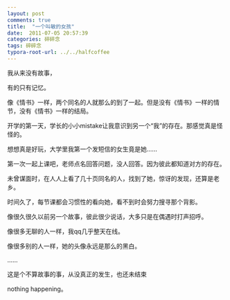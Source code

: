```yaml
---
layout: post
comments: true
title:  "一个叫敏的女孩"
date:  2011-07-05 20:57:39
categories: 碎碎念
tags: 碎碎念
typora-root-url: ../../halfcoffee
---
```




我从来没有故事，

有的只有记忆。

像《情书》一样，两个同名的人就那么的到了一起。但是没有《情书》一样的情节，没有《情书》一样的结局。

开学的第一天，学长的小小mistake让我意识到另一个“我”的存在。那感觉真是怪怪的。

想想真是好玩，大学里我第一个发短信的女生竟是她……

第一次一起上课吧，老师点名回答问题，没人回答。因为彼此都知道对方的存在。

未曾谋面时，在人人上看了几十页同名的人，找到了她，惊讶的发现，还算是老乡。

时间久了，每节课都会习惯性的看向她，看不到时会努力搜寻那个背影。

像很久很久以前另一个故事，彼此很少说话，大多只是在偶遇时打声招呼。

像很多无聊的人一样，我qq几乎整天在线。

像很多别的人一样，她的头像永远是那么的黑白。

……

这是个不算故事的事，从没真正的发生，也还未结束

nothing happening。
